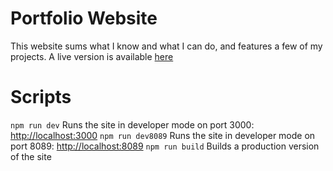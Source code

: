 # Portfolio Website

This website sums what I know and what I can do, and features a few of my projects.
A live version is available [here](https://ironicpickle.uk/)

# Scripts
`npm run dev`
Runs the site in developer mode on port 3000: [http://localhost:3000](http://localhost:3000)
`npm run dev8089`
Runs the site in developer mode on port 8089: [http://localhost:8089](http://localhost:8089)
`npm run build`
Builds a production version of the site
